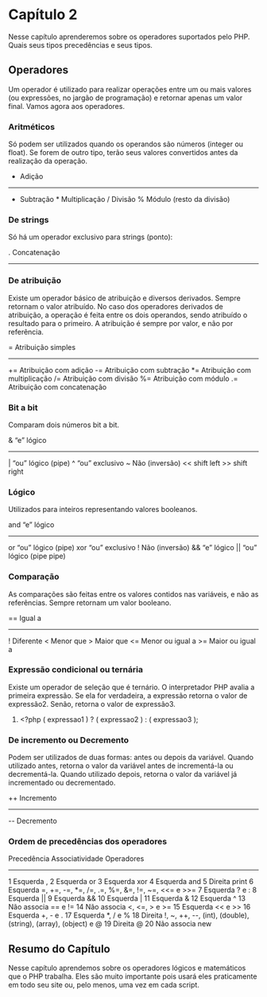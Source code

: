 
Capítulo 2
==========

Nesse capítulo aprenderemos sobre os operadores suportados pelo PHP.
Quais seus tipos precedências e seus tipos.

Operadores
----------

Um operador é utilizado para realizar operações entre um ou mais valores
(ou expressões, no jargão de programação) e retornar apenas um valor
final. Vamos agora aos operadores.

### Aritméticos

Só podem ser utilizados quando os operandos são números (integer ou
float). Se forem de outro tipo, terão seus valores convertidos antes da
realização da operação.

  +    Adição
  ---- ---------------------------
  -    Subtração
  \*   Multiplicação
  /    Divisão
  %    Módulo (resto da divisão)

### De strings

Só há um operador exclusivo para strings (ponto):

  .   Concatenação
  --- --------------

### De atribuição

Existe um operador básico de atribuição e diversos derivados. Sempre
retornam o valor atribuído. No caso dos operadores derivados de
atribuição, a operação é feita entre os dois operandos, sendo atribuído
o resultado para o primeiro. A atribuição é sempre por valor, e não por
referência.

  =     Atribuição simples
  ----- ------------------------------
  +=    Atribuição com adição
  -=    Atribuição com subtração
  \*=   Atribuição com multiplicação
  /=    Atribuição com divisão
  %=    Atribuição com módulo
  .=    Atribuição com concatenação

### 

### Bit a bit

Comparam dois números bit a bit.

  &          “e” lógico
  ---------- --------------------
  |          “ou” lógico (pipe)
  \^         “ou” exclusivo
  \~         Não (inversão)
  &lt;&lt;   shift left
  &gt;&gt;   shift right

### Lógico

Utilizados para inteiros representando valores booleanos.

  and   “e” lógico
  ----- -------------------------
  or    “ou” lógico (pipe)
  xor   “ou” exclusivo
  !     Não (inversão)
  &&    “e” lógico
  ||    “ou” lógico (pipe pipe)

### Comparação

As comparações são feitas entre os valores contidos nas variáveis, e não
as referências. Sempre retornam um valor booleano.

  ==      Igual a
  ------- ------------------
  !       Diferente
  &lt;    Menor que
  &gt;    Maior que
  &lt;=   Menor ou igual a
  &gt;=   Maior ou igual a

### Expressão condicional ou ternária

Existe um operador de seleção que é ternário. O interpretador PHP avalia
a primeira expressão. Se ela for verdadeira, a expressão retorna o valor
de expressão2. Senão, retorna o valor de expressão3.

1.  &lt;?php ( expressao1 ) ? ( expressao2 ) : ( expressao3 );

### 

### De incremento ou Decremento

Podem ser utilizados de duas formas: antes ou depois da variável. Quando
utilizado antes, retorna o valor da variável antes de incrementá-la ou
decrementá-la. Quando utilizado depois, retorna o valor da variável já
incrementado ou decrementado.

  ++   Incremento
  ---- ------------
  --   Decremento

### Ordem de precedências dos operadores

  Precedência   Associatividade   Operadores
  ------------- ----------------- -----------------------------------------------------------------
  1             Esquerda          ,
  2             Esquerda          or
  3             Esquerda          xor
  4             Esquerda          and
  5             Direita           print
  6             Esquerda          =, +=, -=, \*=, /=, .=, %=, &=, !=, \~=, &lt;&lt;= e &gt;&gt;=
  7             Esquerda          ? e :
  8             Esquerda          ||
  9             Esquerda          &&
  10            Esquerda          |
  11            Esquerda          &
  12            Esquerda          \^
  13            Não associa       == e !=
  14            Não associa       &lt;, &lt;=, &gt; e &gt;=
  15            Esquerda          &lt;&lt; e &gt;&gt;
  16            Esquerda          +, - e .
  17            Esquerda          \*, / e %
  18            Direita           !, \~, ++, --, (int), (double), (string), (array), (object) e @
  19            Direita           @
  20            Não associa       new

Resumo do Capítulo
------------------

Nesse capítulo aprendemos sobre os operadores lógicos e matemáticos que
o PHP trabalha. Eles são muito importante pois usará eles praticamente
em todo seu site ou, pelo menos, uma vez em cada script.
